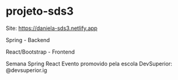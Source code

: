 # projeto-sds3
Site: https://daniela-sds3.netlify.app

Spring - Backend

React/Bootstrap - Frontend

Semana Spring React 
Evento promovido pela escola DevSuperior: @devsuperior.ig
